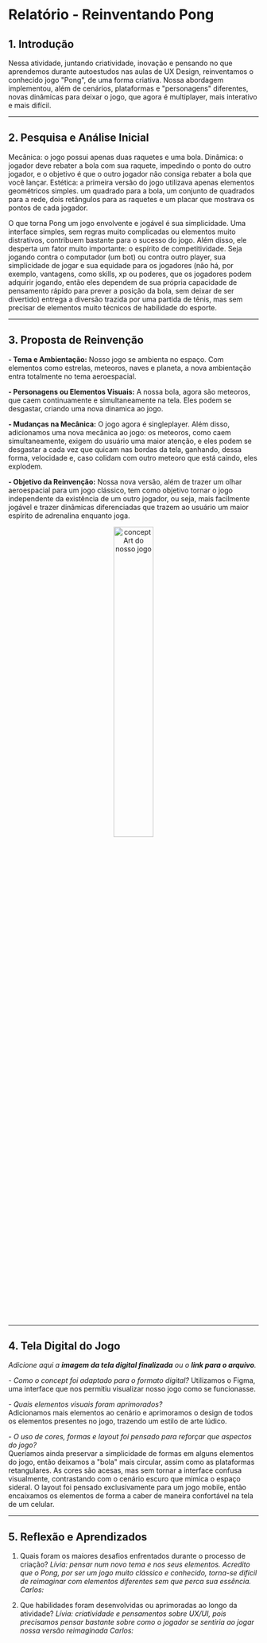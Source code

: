 # Relatório - Reinventando Pong


## 1. Introdução  
Nessa atividade, juntando criatividade, inovação e pensando no que aprendemos durante autoestudos nas aulas de UX Design, reinventamos o conhecido jogo "Pong", de uma forma criativa. Nossa abordagem implementou, além de cenários, plataformas e "personagens" diferentes, novas dinâmicas para deixar o jogo, que agora é multiplayer, mais interativo e mais difícil.
 
---

## 2. Pesquisa e Análise Inicial  
Mecânica: o jogo possui apenas duas raquetes e uma bola.
Dinâmica: o jogador deve rebater a bola com sua raquete, impedindo o ponto do outro jogador, e o objetivo é que o outro jogador não consiga rebater a bola que você lançar.
Estética: a primeira versão do jogo utilizava apenas elementos geométricos simples. um quadrado para a bola, um conjunto de quadrados para a rede, dois retângulos para as raquetes e um placar que mostrava os pontos de cada jogador.

O que torna Pong um jogo envolvente e jogável é sua simplicidade. Uma interface simples, sem regras muito complicadas ou elementos muito distrativos, contribuem bastante para o sucesso do jogo. Além disso, ele desperta um fator muito importante: o espírito de competitividade. Seja jogando contra o computador (um bot) ou contra outro player, sua simplicidade de jogar e sua equidade para os jogadores (não há, por exemplo, vantagens, como skills, xp ou poderes, que os jogadores podem adquirir jogando, então eles dependem de sua própria capacidade de pensamento rápido para prever a posição da bola, sem deixar de ser divertido) entrega a diversão trazida por uma partida de tênis, mas sem precisar de elementos muito técnicos de habilidade do esporte.

---

## 3. Proposta de Reinvenção  

**- Tema e Ambientação:** 
Nosso jogo se ambienta no espaço. Com elementos como estrelas, meteoros, naves e planeta, a nova ambientação entra totalmente no tema aeroespacial.

**- Personagens ou Elementos Visuais:** A nossa bola, agora são meteoros, que caem continuamente e simultaneamente na tela. Eles podem se desgastar, criando uma nova dinamica ao jogo.

**- Mudanças na Mecânica:** O jogo agora é singleplayer. Além disso, adicionamos uma nova mecânica ao jogo: os meteoros, como caem simultaneamente, exigem do usuário uma maior atenção, e eles podem se desgastar a cada vez que quicam nas bordas da tela, ganhando, dessa forma, velocidade e, caso colidam com outro meteoro que está caindo, eles explodem.

**- Objetivo da Reinvenção:** Nossa nova versão, além de trazer um olhar aeroespacial para um jogo clássico, tem como objetivo tornar o jogo independente da existência de um outro jogador, ou seja, mais facilmente jogável e trazer dinâmicas diferenciadas que trazem ao usuário um maior espírito de adrenalina enquanto joga.

<p align="center">
<a href= "https://www.inteli.edu.br/"><img src="/assets/conceptArt.png" alt="concept Art do nosso jogo" border="0" width=40% height=40%></a>
</p>

<br>

---

## 4. Tela Digital do Jogo  
*Adicione aqui a **imagem da tela digital finalizada** ou o **link para o arquivo**.*  

*- Como o concept foi adaptado para o formato digital?*
Utilizamos o Figma, uma interface que nos permitiu visualizar nosso jogo como se funcionasse.

*- Quais elementos visuais foram aprimorados?*  
Adicionamos mais elementos ao cenário e aprimoramos o design de todos os elementos presentes no jogo, trazendo um estilo de arte lúdico.

*- O uso de cores, formas e layout foi pensado para reforçar que aspectos do jogo?*  
Queríamos ainda preservar a simplicidade de formas em alguns elementos do jogo, então deixamos a "bola" mais circular, assim como as plataformas retangulares. As cores são acesas, mas sem tornar a interface confusa visualmente, contrastando com o cenário escuro que mimica o espaço sideral. O layout foi pensado exclusivamente para um jogo mobile, então encaixamos os elementos de forma a caber de maneira confortável na tela de um celular.

---

## 5. Reflexão e Aprendizados  


1. Quais foram os maiores desafios enfrentados durante o processo de criação?
   *Lívia: pensar num novo tema e nos seus elementos. Acredito que o Pong, por ser um jogo muito clássico e conhecido, torna-se difícil de reimaginar com elementos diferentes sem que perca sua essência.*
   *Carlos:*
   
2. Que habilidades foram desenvolvidas ou aprimoradas ao longo da atividade?
   *Lívia: criatividade e pensamentos sobre UX/UI, pois precisamos pensar bastante sobre como o jogador se sentiria ao jogar nossa versão reimaginada*
   *Carlos:*

